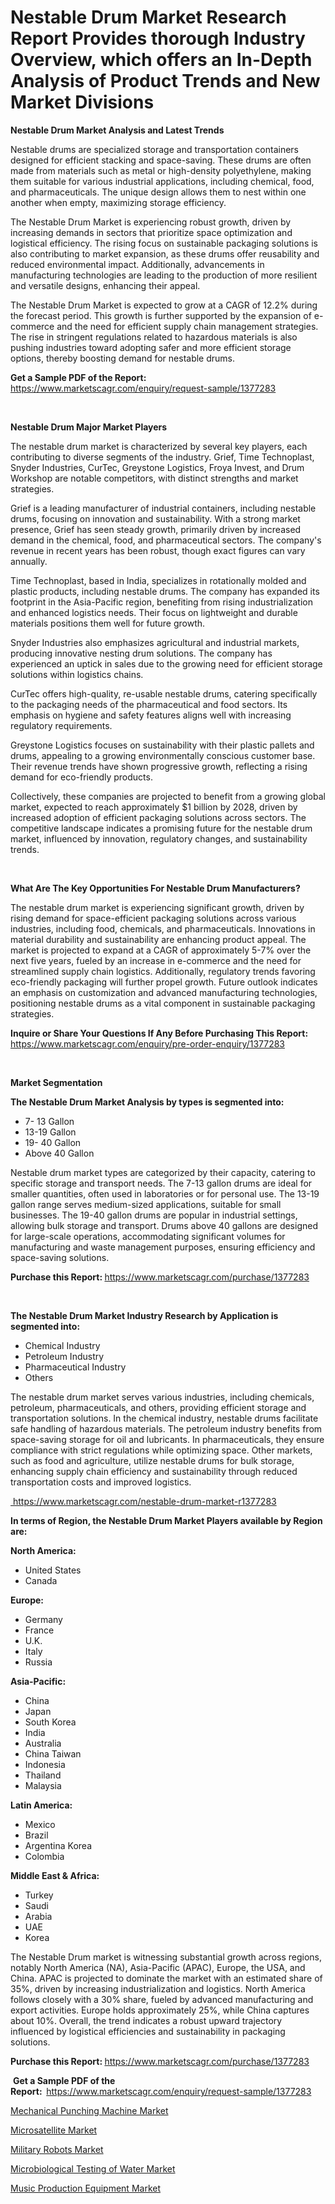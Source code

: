 <p><h1>Nestable Drum Market Research Report Provides thorough Industry Overview, which offers an In-Depth Analysis of Product Trends and New Market Divisions</h1></p><p><strong>Nestable Drum Market Analysis and Latest Trends</strong></p>
<p><p>Nestable drums are specialized storage and transportation containers designed for efficient stacking and space-saving. These drums are often made from materials such as metal or high-density polyethylene, making them suitable for various industrial applications, including chemical, food, and pharmaceuticals. The unique design allows them to nest within one another when empty, maximizing storage efficiency.</p><p>The Nestable Drum Market is experiencing robust growth, driven by increasing demands in sectors that prioritize space optimization and logistical efficiency. The rising focus on sustainable packaging solutions is also contributing to market expansion, as these drums offer reusability and reduced environmental impact. Additionally, advancements in manufacturing technologies are leading to the production of more resilient and versatile designs, enhancing their appeal.</p><p>The Nestable Drum Market is expected to grow at a CAGR of 12.2% during the forecast period. This growth is further supported by the expansion of e-commerce and the need for efficient supply chain management strategies. The rise in stringent regulations related to hazardous materials is also pushing industries toward adopting safer and more efficient storage options, thereby boosting demand for nestable drums.</p></p>
<p><strong>Get a Sample PDF of the Report:&nbsp;</strong> <a href="https://www.marketscagr.com/enquiry/request-sample/1377283?utm_campaign=3277&utm_medium=2&utm_source=Github&utm_content=ia&utm_term=28032025&utm_id=nestable-drum">https://www.marketscagr.com/enquiry/request-sample/1377283</a></p>
<p>&nbsp;</p>
<p><strong>Nestable Drum Major Market Players</strong></p>
<p><p>The nestable drum market is characterized by several key players, each contributing to diverse segments of the industry. Grief, Time Technoplast, Snyder Industries, CurTec, Greystone Logistics, Froya Invest, and Drum Workshop are notable competitors, with distinct strengths and market strategies.</p><p>Grief is a leading manufacturer of industrial containers, including nestable drums, focusing on innovation and sustainability. With a strong market presence, Grief has seen steady growth, primarily driven by increased demand in the chemical, food, and pharmaceutical sectors. The company's revenue in recent years has been robust, though exact figures can vary annually.</p><p>Time Technoplast, based in India, specializes in rotationally molded and plastic products, including nestable drums. The company has expanded its footprint in the Asia-Pacific region, benefiting from rising industrialization and enhanced logistics needs. Their focus on lightweight and durable materials positions them well for future growth.</p><p>Snyder Industries also emphasizes agricultural and industrial markets, producing innovative nesting drum solutions. The company has experienced an uptick in sales due to the growing need for efficient storage solutions within logistics chains.</p><p>CurTec offers high-quality, re-usable nestable drums, catering specifically to the packaging needs of the pharmaceutical and food sectors. Its emphasis on hygiene and safety features aligns well with increasing regulatory requirements.</p><p>Greystone Logistics focuses on sustainability with their plastic pallets and drums, appealing to a growing environmentally conscious customer base. Their revenue trends have shown progressive growth, reflecting a rising demand for eco-friendly products.</p><p>Collectively, these companies are projected to benefit from a growing global market, expected to reach approximately $1 billion by 2028, driven by increased adoption of efficient packaging solutions across sectors. The competitive landscape indicates a promising future for the nestable drum market, influenced by innovation, regulatory changes, and sustainability trends.</p></p>
<p>&nbsp;</p>
<p><strong>What Are The Key Opportunities For Nestable Drum Manufacturers?</strong></p>
<p><p>The nestable drum market is experiencing significant growth, driven by rising demand for space-efficient packaging solutions across various industries, including food, chemicals, and pharmaceuticals. Innovations in material durability and sustainability are enhancing product appeal. The market is projected to expand at a CAGR of approximately 5-7% over the next five years, fueled by an increase in e-commerce and the need for streamlined supply chain logistics. Additionally, regulatory trends favoring eco-friendly packaging will further propel growth. Future outlook indicates an emphasis on customization and advanced manufacturing technologies, positioning nestable drums as a vital component in sustainable packaging strategies.</p></p>
<p><strong>Inquire or Share Your Questions If Any Before Purchasing This Report:</strong> <a href="https://www.marketscagr.com/enquiry/pre-order-enquiry/1377283?utm_campaign=3277&utm_medium=2&utm_source=Github&utm_content=ia&utm_term=28032025&utm_id=nestable-drum">https://www.marketscagr.com/enquiry/pre-order-enquiry/1377283</a></p>
<p>&nbsp;</p>
<p><strong>Market Segmentation</strong></p>
<p><strong>The Nestable Drum Market Analysis by types is segmented into:</strong></p>
<p><ul><li>7- 13 Gallon</li><li>13-19 Gallon</li><li>19- 40 Gallon</li><li>Above 40 Gallon</li></ul></p>
<p><p>Nestable drum market types are categorized by their capacity, catering to specific storage and transport needs. The 7-13 gallon drums are ideal for smaller quantities, often used in laboratories or for personal use. The 13-19 gallon range serves medium-sized applications, suitable for small businesses. The 19-40 gallon drums are popular in industrial settings, allowing bulk storage and transport. Drums above 40 gallons are designed for large-scale operations, accommodating significant volumes for manufacturing and waste management purposes, ensuring efficiency and space-saving solutions.</p></p>
<p><strong>Purchase this Report:&nbsp;</strong><a href="https://www.marketscagr.com/purchase/1377283?utm_campaign=3277&utm_medium=2&utm_source=Github&utm_content=ia&utm_term=28032025&utm_id=nestable-drum">https://www.marketscagr.com/purchase/1377283</a></p>
<p>&nbsp;</p>
<p><strong>The Nestable Drum Market Industry Research by Application is segmented into:</strong></p>
<p><ul><li>Chemical Industry</li><li>Petroleum Industry</li><li>Pharmaceutical Industry</li><li>Others</li></ul></p>
<p><p>The nestable drum market serves various industries, including chemicals, petroleum, pharmaceuticals, and others, providing efficient storage and transportation solutions. In the chemical industry, nestable drums facilitate safe handling of hazardous materials. The petroleum industry benefits from space-saving storage for oil and lubricants. In pharmaceuticals, they ensure compliance with strict regulations while optimizing space. Other markets, such as food and agriculture, utilize nestable drums for bulk storage, enhancing supply chain efficiency and sustainability through reduced transportation costs and improved logistics.</p></p>
<p><a href="https://www.marketscagr.com/nestable-drum-market-r1377283?utm_campaign=3277&utm_medium=2&utm_source=Github&utm_content=ia&utm_term=28032025&utm_id=nestable-drum">&nbsp;https://www.marketscagr.com/nestable-drum-market-r1377283</a></p>
<p><strong>In terms of Region, the Nestable Drum Market Players available by Region are:</strong></p>
<p>
    <p> <strong> North America: </strong>
        <ul>
            <li>United States</li>
            <li>Canada</li>
        </ul>
        </p> 
    <p> <strong> Europe: </strong>
        <ul>
            <li>Germany</li>
            <li>France</li>
            <li>U.K.</li>
            <li>Italy</li>
            <li>Russia</li>
        </ul>
        </p> 
    <p> <strong> Asia-Pacific: </strong>
        <ul>
            <li>China</li>
            <li>Japan</li>
            <li>South Korea</li>
            <li>India</li>
            <li>Australia</li>
            <li>China Taiwan</li>
            <li>Indonesia</li>
            <li>Thailand</li>
            <li>Malaysia</li>
        </ul>
        </p> 
    <p> <strong> Latin America: </strong>
        <ul>
            <li>Mexico</li>
            <li>Brazil</li>
            <li>Argentina Korea</li>
            <li>Colombia</li>
        </ul>
        </p> 
    <p> <strong> Middle East & Africa: </strong>
        <ul>
            <li>Turkey</li>
            <li>Saudi</li>
            <li>Arabia</li>
            <li>UAE</li>
            <li>Korea</li>
        </ul>
    </p>
    </p>
<p><p>The Nestable Drum market is witnessing substantial growth across regions, notably North America (NA), Asia-Pacific (APAC), Europe, the USA, and China. APAC is projected to dominate the market with an estimated share of 35%, driven by increasing industrialization and logistics. North America follows closely with a 30% share, fueled by advanced manufacturing and export activities. Europe holds approximately 25%, while China captures about 10%. Overall, the trend indicates a robust upward trajectory influenced by logistical efficiencies and sustainability in packaging solutions.</p></p>
<p><strong>Purchase this Report: </strong><a href="https://www.marketscagr.com/purchase/1377283?utm_campaign=3277&utm_medium=2&utm_source=Github&utm_content=ia&utm_term=28032025&utm_id=nestable-drum">https://www.marketscagr.com/purchase/1377283</a></p>
<p>&nbsp;<strong>Get a Sample PDF of the Report:&nbsp;&nbsp;</strong><a href="https://www.marketscagr.com/enquiry/request-sample/1377283?utm_campaign=3277&utm_medium=2&utm_source=Github&utm_content=ia&utm_term=28032025&utm_id=nestable-drum">https://www.marketscagr.com/enquiry/request-sample/1377283</a></p>
<p><strong></strong></p>
<p><p><a href="https://www.linkedin.com/pulse/comprehensive-analysis-mechanical-punching-machine-market-macro-kl3zc?utm_campaign=3277&utm_medium=2&utm_source=Github&utm_content=ia&utm_term=28032025&utm_id=nestable-drum">Mechanical Punching Machine Market</a></p><p><a href="https://www.linkedin.com/pulse/microsatellite-market-research-report-in-depth-analysis-current-ufjic?utm_campaign=3277&utm_medium=2&utm_source=Github&utm_content=ia&utm_term=28032025&utm_id=nestable-drum">Microsatellite Market</a></p><p><a href="https://www.linkedin.com/pulse/forecast-of92-cagr-study-military-robots-market-analysis-y8yfc?utm_campaign=3277&utm_medium=2&utm_source=Github&utm_content=ia&utm_term=28032025&utm_id=nestable-drum">Military Robots Market</a></p><p><a href="https://www.linkedin.com/pulse/in-depth-analysis-microbiological-testing-water-market-2025-2032-jtpxc?utm_campaign=3277&utm_medium=2&utm_source=Github&utm_content=ia&utm_term=28032025&utm_id=nestable-drum">Microbiological Testing of Water Market</a></p><p><a href="https://www.linkedin.com/pulse/booming-music-production-equipment-market-sector-analysis-g6z8c?utm_campaign=3277&utm_medium=2&utm_source=Github&utm_content=ia&utm_term=28032025&utm_id=nestable-drum">Music Production Equipment Market</a></p></p>